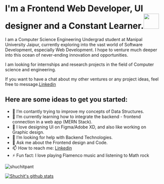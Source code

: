 # I'm a Frontend Web Developer, UI designer and a Constant Learner.<img src="https://media.giphy.com/media/h741oEMnAUIILdX0kU/giphy.gif" width="50">

I am a Computer Science Engineering Undergrad student at Manipal University Jaipur, currently exploring into the vast world of Software Development, especially Web Development. I hope to venture much deeper into this ocean of never-ending innovation and opportunities.

I am looking for internships and research projects in the field of Computer science and engineering.

If you want to have a chat about my other ventures or any project ideas, feel free to message.[Linkedin](https://www.linkedin.com/in/shuchit-pant-948a0b190/)

## Here are some ideas to get you started:

- 🔭 I’m contantly trying to improve my concepts of Data Structures.
- 🌱 I’m currently learning how to integrate the backend - frontend connection in a web app (MERN Stack).
- 👯 I love designing UI on Figma/Adobe XD, and also like working on Graphic design.
- 🤔 I’m looking for help with Backend Technologies.
- 💬 Ask me about the Frontend design and Code.
- 📫 How to reach me: [Linkedin](https://www.linkedin.com/in/shuchit-pant-948a0b190/)
- ⚡ Fun fact: I love playing Flamenco music and listening to Math rock

<p align="left"> <img src="https://komarev.com/ghpvc/?username=shuchitpant&label=Profile Views&color=blue&style=plastic" alt="shuchitpant" /> </p>

<a href="https://github.com/shuchitpant">
 <img align="center" src="https://github-readme-stats.vercel.app/api?username=shuchitpant&show_icons=true&theme=dracula&line_height=27" alt="Shuchit's github stats"/>
</a>
